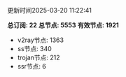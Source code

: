 更新时间2025-03-20 11:22:41

**总订阅: 22**
**总节点: 5553**
**有效节点: 1921**
- v2ray节点: 1363
- ss节点: 340
- trojan节点: 212
- ssr节点: 6
